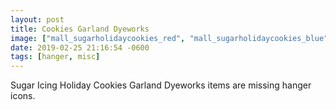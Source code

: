 ```yaml
---
layout: post
title: Cookies Garland Dyeworks
image: ["mall_sugarholidaycookies_red", "mall_sugarholidaycookies_blue", "mall_sugarholidaycookies_green"]
date: 2019-02-25 21:16:54 -0600
tags: [hanger, misc]
---
```


Sugar Icing Holiday Cookies Garland Dyeworks items are missing hanger icons.

